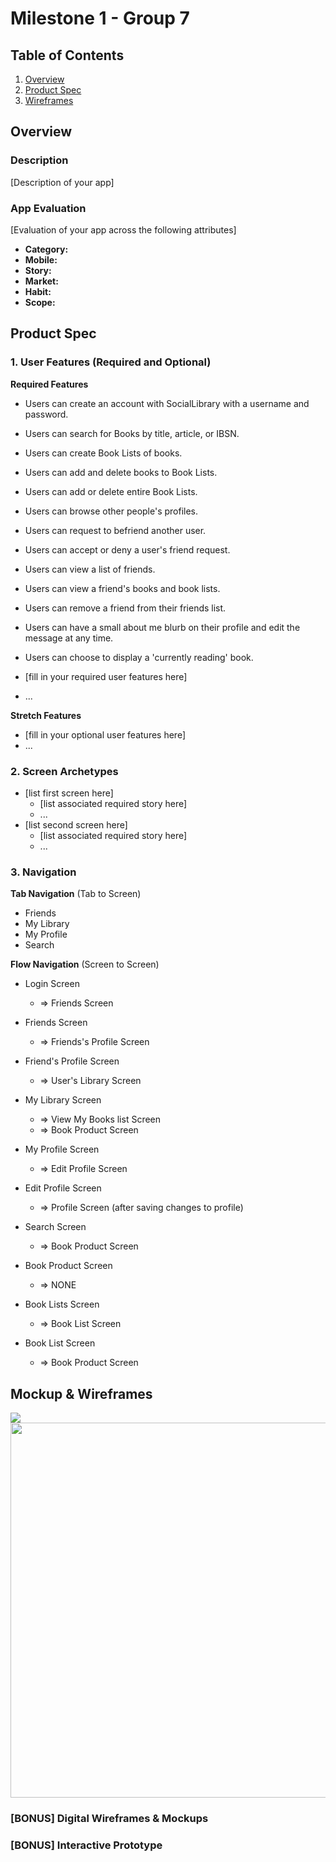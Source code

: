 # Milestone 1 - Group 7
## Table of Contents

1. [Overview](#Overview)
1. [Product Spec](#Product-Spec)
1. [Wireframes](#Wireframes)

## Overview

### Description

[Description of your app]

### App Evaluation

[Evaluation of your app across the following attributes]
- **Category:**
- **Mobile:**
- **Story:**
- **Market:**
- **Habit:**
- **Scope:**

## Product Spec

### 1. User Features (Required and Optional)

**Required Features**

* Users can create an account with SocialLibrary with a username and password.
* Users can search for Books by title, article, or IBSN.
* Users can create Book Lists of books.
* Users can add and delete books to Book Lists.
* Users can add or delete entire Book Lists.
* Users can browse other people's profiles. 
* Users can request to befriend another user.
* Users can accept or deny a user's friend request.
* Users can view a list of friends.
* Users can view a friend's books and book lists.
* Users can remove a friend from their friends list.
* Users can have a small about me blurb on their profile and edit the message at any time.
* Users can choose to display a 'currently reading' book.

* [fill in your required user features here]
* ...

**Stretch Features**

* [fill in your optional user features here]
* ...

### 2. Screen Archetypes

- [list first screen here]
  - [list associated required story here]
  - ...
- [list second screen here]
  - [list associated required story here]
  - ...

### 3. Navigation

**Tab Navigation** (Tab to Screen)

* Friends
* My Library
* My Profile
* Search

**Flow Navigation** (Screen to Screen)

- Login Screen
  - => Friends Screen

- Friends Screen
  - => Friends's Profile Screen

- Friend's Profile Screen
  - => User's Library Screen

- My Library Screen
  - => View My Books list Screen
  - => Book Product Screen

- My Profile Screen
  - => Edit Profile Screen

- Edit Profile Screen
  - => Profile Screen (after saving changes to profile)

- Search Screen
  - => Book Product Screen

- Book Product Screen
  - => NONE

- Book Lists Screen
  - => Book List Screen

- Book List Screen
    - => Book Product Screen

<!-- - [list first screen here]
  - [list screen navigation here]
  - ...
- [list second screen here]
  - [list screen navigation here]
  - ... -->

## Mockup & Wireframes

<img src="https://github.com/steelemeg/SocialLibrary/blob/main/interactive_wireframe.gif">

<img src="https://github.com/steelemeg/SocialLibrary/blob/main/book_sm_app_mockup.png" width=600>

### [BONUS] Digital Wireframes & Mockups

### [BONUS] Interactive Prototype
